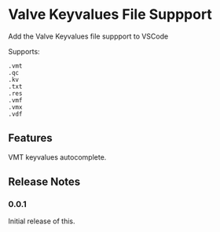 # Valve Keyvalues File Suppport

Add the Valve Keyvalues file suppport to VSCode

Supports:
```
.vmt
.qc
.kv
.txt
.res
.vmf
.vmx
.vdf
```

## Features

VMT keyvalues autocomplete.

## Release Notes

### 0.0.1

Initial release of this.